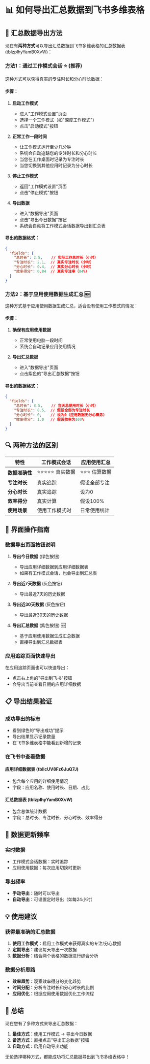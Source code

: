 # 📊 如何导出汇总数据到飞书多维表格

## 🎯 汇总数据导出方法

现在有**两种方式**可以导出汇总数据到飞书多维表格的汇总数据表 (tblzplhyYamB0XvW)：

### 方法1：通过工作模式会话 ⭐ (推荐)

这种方式可以获得真实的专注时长和分心时长数据：

#### 步骤：
1. **启动工作模式**
   - 进入"工作模式设置"页面
   - 选择一个工作模式（如"深度工作模式"）
   - 点击"启动模式"按钮

2. **正常工作一段时间**
   - 让工作模式运行至少几分钟
   - 系统会自动追踪您的专注时长和分心时长
   - 当您在工作桌面时记录为专注时长
   - 当您切换到其他应用时记录为分心时长

3. **停止工作模式**
   - 返回"工作模式设置"页面
   - 点击"停止模式"按钮

4. **导出数据**
   - 进入"数据导出"页面
   - 点击"导出今日数据"按钮
   - 系统会自动将工作模式会话数据导出到汇总表

#### 导出的数据格式：
```json
{
  "fields": {
    "总时长": 2.5,    // 实际工作总时长（小时）
    "专注时长": 2.1,  // 真实专注时长（小时）
    "分心时长": 0.4,  // 真实分心时长（小时）
    "效率得分": 0.84  // 真实专注率（84%）
  }
}
```

### 方法2：基于应用使用数据生成汇总 🆕

这种方式基于应用使用数据生成汇总，适合没有使用工作模式的情况：

#### 步骤：
1. **确保有应用使用数据**
   - 正常使用电脑一段时间
   - 系统会自动记录应用使用情况

2. **导出汇总数据**
   - 进入"数据导出"页面
   - 点击紫色的"导出汇总数据"按钮

#### 导出的数据格式：
```json
{
  "fields": {
    "总时长": 8.5,    // 当天总使用时长（小时）
    "专注时长": 8.5,  // 假设全部为专注时长
    "分心时长": 0,    // 设为0（应用数据无分心概念）
    "效率得分": 1.0   // 假设效率为100%
  }
}
```

## 🔍 两种方法的区别

| 特性 | 工作模式会话 | 应用使用汇总 |
|------|-------------|-------------|
| **数据准确性** | ⭐⭐⭐⭐⭐ 真实数据 | ⭐⭐⭐ 估算数据 |
| **专注时长** | 真实追踪 | 假设全部专注 |
| **分心时长** | 真实追踪 | 设为0 |
| **效率得分** | 真实计算 | 假设100% |
| **使用场景** | 使用工作模式时 | 日常使用统计 |

## 🎨 界面操作指南

### 数据导出页面按钮说明

1. **导出今日数据** (绿色按钮)
   - 导出应用详细数据到应用详细数据表
   - 如果有工作模式会话，也会导出到汇总表

2. **导出近7天数据** (灰色按钮)
   - 导出最近7天的历史数据

3. **导出近30天数据** (灰色按钮)
   - 导出最近30天的历史数据

4. **导出汇总数据** (紫色按钮) 🆕
   - 基于应用使用数据生成汇总数据
   - 直接导出到汇总数据表

### 应用追踪页面快速导出

在应用追踪页面也可以快速导出：
- 点击右上角的"导出到飞书"按钮
- 会导出当前查看日期的应用详细数据

## 📋 导出结果验证

### 成功导出的标志
- 看到绿色的"导出成功"提示
- 导出结果显示记录数量
- 在飞书多维表格中能看到新增的记录

### 在飞书中查看数据

#### 应用详细数据表 (tblIcUV8Fz6JuQ7J)
- 包含每个应用的详细使用情况
- 字段：应用名称、使用时长、日期、占比

#### 汇总数据表 (tblzplhyYamB0XvW)
- 包含总体统计数据
- 字段：总时长、专注时长、分心时长、效率得分

## 🔄 数据更新频率

### 实时数据
- 工作模式会话数据：实时追踪
- 应用使用数据：每次应用切换时更新

### 导出频率
- **手动导出**：随时可以导出
- **自动导出**：可设置定时导出（如每24小时）

## 💡 使用建议

### 获得最准确的汇总数据
1. **使用工作模式**：启用工作模式来获得真实的专注/分心数据
2. **定期导出**：建议每天导出一次数据
3. **数据分析**：结合两个表格的数据进行综合分析

### 数据分析思路
- **效率趋势**：观察效率得分的变化趋势
- **时间分配**：分析专注时长和分心时长的比例
- **应用优化**：根据应用使用数据优化工作流程

## 🎉 总结

现在您有了多种方式来导出汇总数据：

1. **最佳方式**：使用工作模式 → 导出今日数据
2. **备选方式**：直接点击"导出汇总数据"按钮
3. **自动方式**：启用自动导出功能

无论选择哪种方式，都能成功将汇总数据导出到飞书多维表格中！
